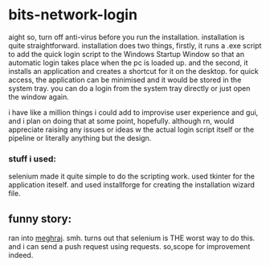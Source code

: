 ﻿# bits-network-login

aight so, turn off anti-virus before you run the installation. installation is quite straightforward. installation does two things, firstly, it runs a .exe script to add the quick login script to the Windows Startup Window so that an automatic login takes place when the pc is loaded up. and the second, it installs an application and creates a shortcut for it on the desktop. for quick access, the application can be minimised and it would be stored in the system tray. you can do a login from the system tray directly or just open the window again.

i have like a million things i could add to improvise user experience and gui, and i plan on doing that at some point, hopefully. although rn, would appreciate raising any issues or ideas w the actual login script itself or the pipeline or literally anything but the design.

### stuff i used:
selenium made it quite simple to do the scripting work.
used tkinter for the application iteself.
and used installforge for creating the installation wizard file.

## funny story:
ran into [meghraj](https://GitHub.com/megz15). smh.
turns out that selenium is THE worst way to do this. and i can send a push request using requests. so,scope for improvement indeed. 
